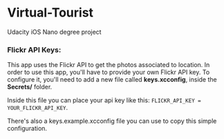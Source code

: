 # Virtual-Tourist
Udacity iOS Nano degree project

### Flickr API Keys:
This app uses the Flickr API to get the photos associated to location. In order to use this app, you'll have to provide your own Flickr API key. To configure it, you'll need to add a new file called <strong>keys.xcconfig</strong>, inside the <strong>Secrets/</strong> folder.

Inside this file you can place your api key like this: 
<code>FLICKR_API_KEY = YOUR_FLICKR_API_KEY</code>. 

There's also a keys.example.xcconfig file you can use to copy this simple configuration.
